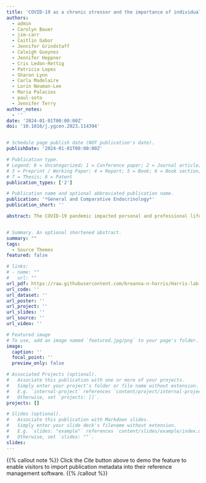 ```yaml
---
title: 'COVID-19 as a chronic stressor and the importance of individual identity: A data-driven look at academic productivity during the pandemic'
authors:
  - admin
  - Carolyn Bauer
  - jim-carr
  - Caitlin Gabor
  - Jennifer Grindstaff
  - Caleigh Guoynes
  - Jennifer Heppner
  - Cris Ledon-Rettig
  - Patricia Lopes
  - Sharon Lynn
  - Carla Madelaire
  - Lorin Neuman-Lee
  - Maria Palacios
  - paul-soto
  - Jennifer Terry
author_notes:
  - ''
date: '2024-01-01T00:00:00Z'
doi: '10.1016/j.ygcen.2023.114394'


# Schedule page publish date (NOT publication's date).
publishDate: '2024-01-01T00:00:00Z'

# Publication type.
# Legend: 0 = Uncategorized; 1 = Conference paper; 2 = Journal article;
# 3 = Preprint / Working Paper; 4 = Report; 5 = Book; 6 = Book section;
# 7 = Thesis; 8 = Patent
publication_types: ['2']

# Publication name and optional abbreviated publication name.
publication: '*General and Comparative Endocrinology*'
publication_short: ''

abstract: The COVID-19 pandemic impacted personal and professional life. For academics, research, teaching, and service tasks were upended and we all had to navigate the altered landscape. However, some individuals faced a disproportionate burden, particularly academics with minoritized identities or those who were early career, were caregivers, or had intersecting identities. As comparative endocrinologists, we determine how aspects of individual and species-level variation influence response to, recovery from, and resilience in the face of stressors. Here, we flip that framework and apply an integrative biological lens to the impact of the COVID-19 chronic stressor on our endocrine community. We address how the pandemic altered impact factors of academia (e.g., scholarly products) and relatedly, how factors of impact (e.g., sex, gender, race, career stage, caregiver status, etc.) altered the way in which individuals could respond. We predict the pandemic will have long-term impacts on the population dynamics, composition, and landscape of our academic ecosystem. Impact factors of research, namely journal submissions, were altered by COVID-19, and women authors saw a big dip. We discuss this broadly and then report General and Comparative Endocrinology (GCE) manuscript submission and acceptance status by gender and geographic region from 2019 to 2023. We also summarize how the pandemic impacted individuals with different axes of identity, how academic institutions have responded, compile proposed solutions, and conclude with a discussion on what we can all do to (re)build the academy in an equitable way. At GCE, the first author positions had gender parity, but men outnumbered women at the corresponding author position. Region of manuscript origin mattered for submission and acceptance rates, and women authors from Asia and the Middle East were the most heavily impacted by the pandemic. The number of manuscripts submitted dropped after year 1 of the pandemic and has not yet recovered. Thus, COVID-19 was a chronic stressor for the GCE community.


# Summary. An optional shortened abstract.
summary: ""
tags:
  - Source Themes
featured: false

# links:
# - name: ""
#   url: ""
url_pdf: https://raw.githubusercontent.com/breanna-n-harris/Harris-lab-website/338825c7aa3b9902752189b35ba48222288ef342/content/publication/Harris_etal_Covid_2024/Harris_etal_COVID_2024.pdf
url_code: ''
url_dataset: ''
url_poster: ''
url_project: ''
url_slides: ''
url_source: ''
url_video: ''

# Featured image
# To use, add an image named `featured.jpg/png` to your page's folder.
image:
  caption: ''
  focal_point: ''
  preview_only: false

# Associated Projects (optional).
#   Associate this publication with one or more of your projects.
#   Simply enter your project's folder or file name without extension.
#   E.g. `internal-project` references `content/project/internal-project/index.md`.
#   Otherwise, set `projects: []`.
projects: []

# Slides (optional).
#   Associate this publication with Markdown slides.
#   Simply enter your slide deck's filename without extension.
#   E.g. `slides: "example"` references `content/slides/example/index.md`.
#   Otherwise, set `slides: ""`.
slides:
---
```


{{% callout note %}}
Click the _Cite_ button above to demo the feature to enable visitors to import publication metadata into their reference management software.
{{% /callout %}}
